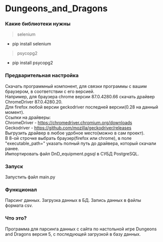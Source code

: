 # Dungeons_and_Dragons

### Какие библиотеки нужны
> selenium
* pip install selenium
> psycopg2
* pip install psycopg2

### Предварительная настройка
Скачать программный компонент, для связки программы с вашим браузером, в соответствии с его версией.\
Например, для браузера chrome версии 87.0.4280.66 скачать драйвер ChromeDriver 87.0.4280.20.\
Для firefox любой версии geckodriver последней версии(0.28 на данный момент).\
Ссылки на драйверы:\
ChromeDriver - https://chromedriver.chromium.org/downloads \
Geckodriver - https://github.com/mozilla/geckodriver/releases \
Выгрузить драйвер в любое удобное место(можно в сам проект).\
В 8-ой строчке выбрать браузер(firefox или chrome), в поле "executable_path=" указать полный путь до драйвера, который скачали ранее.\
Импортировать файл DnD_equipment.pgsql в СУБД PostgreSQL.

### Запуск
Запустить файл main.py

### Функционал
Парсинг данных.
Загрузка данных в БД.
Запись данных в файлы формата csv.

### Что это?
Программа для парсинга данных с сайта по настольной игре Dungeons and Dragons версия 5, с последующей загрузкой в базу данных.

